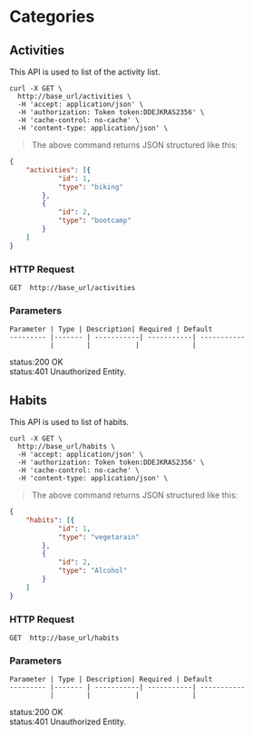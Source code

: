 # Categories



## Activities

This API is used to list of the activity list.


```shell
curl -X GET \
  http://base_url/activities \
  -H 'accept: application/json' \
  -H 'authorization: Token token:DDEJKRAS2356' \
  -H 'cache-control: no-cache' \
  -H 'content-type: application/json' \
```


> The above command returns JSON structured like this:

```json
{
	"activities": [{
			"id": 1,
			"type": "biking"
		},
		{
			"id": 2,
			"type": "bootcamp"
		}
	]
}

```


### HTTP Request

`GET  http://base_url/activities`


### Parameters

    Parameter | Type | Description| Required | Default
    --------- |------- | -----------| -----------| -----------
              |        |           |             |
              
<aside class="success">status:200 OK</aside>
<aside class="warning">status:401 Unauthorized Entity.</aside>

## Habits

This API is used to list of habits.


```shell
curl -X GET \
  http://base_url/habits \
  -H 'accept: application/json' \
  -H 'authorization: Token token:DDEJKRAS2356' \
  -H 'cache-control: no-cache' \
  -H 'content-type: application/json' \
```


> The above command returns JSON structured like this:

```json
{
	"habits": [{
			"id": 1,
			"type": "vegetarain"
		},
		{
			"id": 2,
			"type": "Alcohol"
		}
	]
}
```


### HTTP Request

`GET  http://base_url/habits`


### Parameters

    Parameter | Type | Description| Required | Default
    --------- |------- | -----------| -----------| -----------
              |        |           |             |

<aside class="success">status:200 OK</aside>
<aside class="warning">status:401 Unauthorized Entity.</aside>